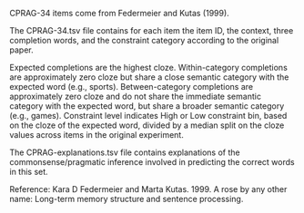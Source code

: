 CPRAG-34 items come from Federmeier and Kutas (1999).

The CPRAG-34.tsv file contains for each item the item ID, the context, three completion words, and the constraint category according to the original paper.

Expected completions are the highest cloze.
Within-category completions are approximately zero cloze but share a close semantic category with the expected word (e.g., sports).
Between-category completions are approximately zero cloze and do not share the immediate semantic category with the expected word, but share a broader semantic category (e.g., games).
Constraint level indicates High or Low constraint bin, based on the cloze of the expected word, divided by a median split on the cloze values across items in the original experiment.

The CPRAG-explanations.tsv file contains explanations of the commonsense/pragmatic inference involved in predicting the correct words in this set.

Reference:
Kara D Federmeier and Marta Kutas. 1999. A rose by any other name: Long-term memory structure and sentence processing.
